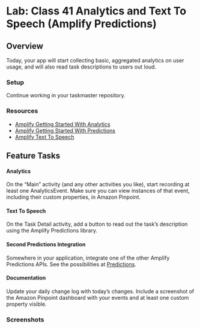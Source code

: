 # Lab: Class 41 Analytics and Text To Speech (Amplify Predictions)

## Overview
Today, your app will start collecting basic, aggregated analytics on user usage, and will also read task descriptions to users out loud.

### Setup
Continue working in your taskmaster repository.

### Resources
* [Amplify Getting Started With Analytics](https://docs.amplify.aws/lib/analytics/getting-started/q/platform/android/)
* [Amplify Getting Started With Predictions](https://docs.amplify.aws/lib/predictions/getting-started/q/platform/android/)
* [Amplify Text To Speech](https://docs.amplify.aws/lib/predictions/text-speech/q/platform/android/)

## Feature Tasks

#### Analytics
On the “Main” activity (and any other activities you like), start recording at least one AnalyticsEvent. Make sure you can view instances of that event, including their custom properties, in Amazon Pinpoint.

#### Text To Speech
On the Task Detail activity, add a button to read out the task’s description using the Amplify Predictions library.

#### Second Predictions Integration
Somewhere in your application, integrate one of the other Amplify Predictions APIs.
See the possibilities at [Predictions](https://docs.amplify.aws/lib/predictions/getting-started/q/platform/android/#next-steps).

#### Documentation
Update your daily change log with today’s changes. Include a screenshot of the Amazon Pinpoint dashboard with your events and at least one custom property visible.

### Screenshots

[//]: # (<img src="screenshots/labXX/XX.png" alt="XX" width="200"/>)

[//]: # (<img src="screenshots/labXX/XX.png" alt="XX" width="200"/>)
